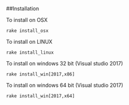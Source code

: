 ##Installation

To install on OSX

~~~
rake install_osx
~~~

To install on LINUX

~~~
rake install_linux
~~~

To install on windows 32 bit (Visual studio 2017)

~~~
rake install_win[2017,x86]
~~~

To install on windows 64 bit (Visual studio 2017)

~~~
rake install_win[2017,x64]
~~~

